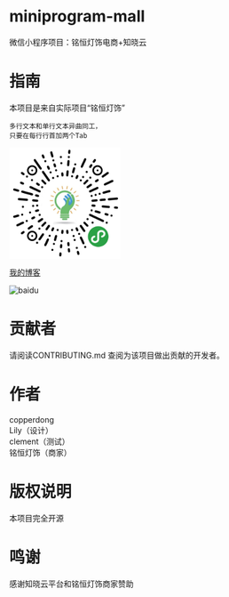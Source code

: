 # miniprogram-mall
微信小程序项目：铭恒灯饰电商+知晓云
# 指南
  本项目是来自实际项目“铭恒灯饰”<br>
  
    多行文本和单行文本异曲同工，
    只要在每行行首加两个Tab
<img src="https://github.com/copperdong/miniprogram-mall/blob/master/doc/gh_24da18e564c9_1280.jpg" width = "200" height = "200" div align=center /><br>

[我的博客](http://blog.csdn.net/guodongxiaren "悬停显示")  

![baidu](http://www.baidu.com/img/bdlogo.gif "百度logo") 
# 贡献者
请阅读CONTRIBUTING.md 查阅为该项目做出贡献的开发者。
# 作者
copperdong<br>
Lily（设计）<br>
clement（测试）<br>
铭恒灯饰（商家）<br>
# 版权说明
本项目完全开源
# 鸣谢
感谢知晓云平台和铭恒灯饰商家赞助
